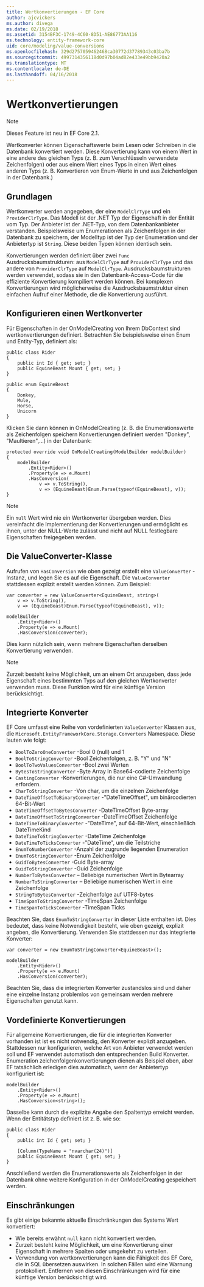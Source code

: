 ```yaml
---
title: Wertkonvertierungen - EF Core
author: ajcvickers
ms.author: divega
ms.date: 02/19/2018
ms.assetid: 3154BF3C-1749-4C60-8D51-AE86773AA116
ms.technology: entity-framework-core
uid: core/modeling/value-conversions
ms.openlocfilehash: 329d2757059462468ca30772d37789343c03ba7b
ms.sourcegitcommit: 4997314356118d0d97b04ad82e433e49bb9420a2
ms.translationtype: MT
ms.contentlocale: de-DE
ms.lasthandoff: 04/16/2018
---
```

# <a name="value-conversions"></a>Wertkonvertierungen

> [!NOTE]  
> Dieses Feature ist neu in EF Core 2.1.

Wertkonverter können Eigenschaftswerte beim Lesen oder Schreiben in die Datenbank konvertiert werden. Diese Konvertierung kann von einem Wert in eine andere des gleichen Typs (z. B. zum Verschlüsseln verwendete Zeichenfolgen) oder aus einem Wert eines Typs in einen Wert eines anderen Typs (z. B. Konvertieren von Enum-Werte in und aus Zeichenfolgen in der Datenbank.)

## <a name="fundamentals"></a>Grundlagen

Wertkonverter werden angegeben, der eine `ModelClrType` und ein `ProviderClrType`. Das Modell ist der .NET Typ der Eigenschaft in der Entität vom Typ. Der Anbieter ist der .NET-Typ, von dem Datenbankanbieter verstanden. Beispielsweise um Enumerationen als Zeichenfolgen in der Datenbank zu speichern, der Modelltyp ist der Typ der Enumeration und der Anbietertyp ist `String`. Diese beiden Typen können identisch sein.

Konvertierungen werden definiert über zwei `Func` Ausdrucksbaumstrukturen: aus `ModelClrType` auf `ProviderClrType` und das andere von `ProviderClrType` auf `ModelClrType`. Ausdrucksbaumstrukturen werden verwendet, sodass sie in den Datenbank-Access-Code für die effiziente Konvertierung kompiliert werden können. Bei komplexen Konvertierungen wird möglicherweise die Ausdrucksbaumstruktur einen einfachen Aufruf einer Methode, die die Konvertierung ausführt.

## <a name="configuring-a-value-converter"></a>Konfigurieren einen Wertkonverter

Für Eigenschaften in der OnModelCreating von Ihrem DbContext sind wertkonvertierungen definiert. Betrachten Sie beispielsweise einen Enum und Entity-Typ, definiert als:
```Csharp
public class Rider
{
    public int Id { get; set; }
    public EquineBeast Mount { get; set; }
}

public enum EquineBeast
{
    Donkey,
    Mule,
    Horse,
    Unicorn
}
```
Klicken Sie dann können in OnModelCreating (z. B. die Enumerationswerte als Zeichenfolgen speichern Konvertierungen definiert werden "Donkey", "Maultieren",...) in der Datenbank:
```Csharp
protected override void OnModelCreating(ModelBuilder modelBuilder)
{
    modelBuilder
        .Entity<Rider>()
        .Property(e => e.Mount)
        .HasConversion(
            v => v.ToString(),
            v => (EquineBeast)Enum.Parse(typeof(EquineBeast), v));
}
```
> [!NOTE]  
> Ein `null` Wert wird nie ein Wertkonverter übergeben werden. Dies vereinfacht die Implementierung der Konvertierungen und ermöglicht es ihnen, unter der NULL-Werte zulässt und nicht auf NULL festlegbare Eigenschaften freigegeben werden.

## <a name="the-valueconverter-class"></a>Die ValueConverter-Klasse

Aufrufen von `HasConversion` wie oben gezeigt erstellt eine `ValueConverter` -Instanz, und legen Sie es auf die Eigenschaft. Die `ValueConverter` stattdessen explizit erstellt werden können. Zum Beispiel:
```Csharp
var converter = new ValueConverter<EquineBeast, string>(
    v => v.ToString(),
    v => (EquineBeast)Enum.Parse(typeof(EquineBeast), v));

modelBuilder
    .Entity<Rider>()
    .Property(e => e.Mount)
    .HasConversion(converter);
```
Dies kann nützlich sein, wenn mehrere Eigenschaften derselben Konvertierung verwenden.

> [!NOTE]  
> Zurzeit besteht keine Möglichkeit, um an einem Ort anzugeben, dass jede Eigenschaft eines bestimmten Typs auf den gleichen Wertkonverter verwenden muss. Diese Funktion wird für eine künftige Version berücksichtigt.

## <a name="built-in-converters"></a>Integrierte Konverter

EF Core umfasst eine Reihe von vordefinierten `ValueConverter` Klassen aus, die `Microsoft.EntityFrameworkCore.Storage.Converters` Namespace. Diese lauten wie folgt:
* `BoolToZeroOneConverter` -Bool 0 (null) und 1
* `BoolToStringConverter` -Bool Zeichenfolgen, z. B. "Y" und "N"
* `BoolToTwoValuesConverter` -Bool zwei Werten
* `BytesToStringConverter` -Byte Array in Base64-codierte Zeichenfolge
* `CastingConverter` -Konvertierungen, die nur eine C#-Umwandlung erfordern.
* `CharToStringConverter` -Von char, um die einzelnen Zeichenfolge
* `DateTimeOffsetToBinaryConverter` -"DateTimeOffset", um binärcodierten 64-Bit-Wert
* `DateTimeOffsetToBytesConverter` -DateTimeOffset Byte-array
* `DateTimeOffsetToStringConverter` -DateTimeOffset Zeichenfolge
* `DateTimeToBinaryConverter` -"DateTime", auf 64-Bit-Wert, einschließlich DateTimeKind
* `DateTimeToStringConverter` -DateTime Zeichenfolge
* `DateTimeToTicksConverter` -"DateTime", um die Teilstriche
* `EnumToNumberConverter` -Anzahl der zugrunde liegenden Enumeration
* `EnumToStringConverter` -Enum Zeichenfolge
* `GuidToBytesConverter` -Guid Byte-array
* `GuidToStringConverter` -Guid Zeichenfolge
* `NumberToBytesConverter` – Beliebige numerischen Wert in Bytearray
* `NumberToStringConverter` – Beliebige numerischen Wert in eine Zeichenfolge
* `StringToBytesConverter` -Zeichenfolge auf UTF8-bytes
* `TimeSpanToStringConverter` -TimeSpan Zeichenfolge
* `TimeSpanToTicksConverter` -TimeSpan Ticks

Beachten Sie, dass `EnumToStringConverter` in dieser Liste enthalten ist. Dies bedeutet, dass keine Notwendigkeit besteht, wie oben gezeigt, explizit angeben, die Konvertierung. Verwenden Sie stattdessen nur das integrierte Konverter:
```Csharp
var converter = new EnumToStringConverter<EquineBeast>();

modelBuilder
    .Entity<Rider>()
    .Property(e => e.Mount)
    .HasConversion(converter);
```
Beachten Sie, dass die integrierten Konverter zustandslos sind und daher eine einzelne Instanz problemlos von gemeinsam werden mehrere Eigenschaften genutzt kann.

## <a name="pre-defined-conversions"></a>Vordefinierte Konvertierungen

Für allgemeine Konvertierungen, die für die integrierten Konverter vorhanden ist ist es nicht notwendig, den Konverter explizit anzugeben. Stattdessen nur konfigurieren, welche Art von Anbieter verwendet werden soll und EF verwendet automatisch den entsprechenden Build Konverter. Enumeration zeichenfolgenkonvertierungen dienen als Beispiel oben, aber EF tatsächlich erledigen dies automatisch, wenn der Anbietertyp konfiguriert ist:
```Csharp
modelBuilder
    .Entity<Rider>()
    .Property(e => e.Mount)
    .HasConversion<string>();
```
Dasselbe kann durch die explizite Angabe den Spaltentyp erreicht werden. Wenn der Entitätstyp definiert ist z. B. wie so:
```Csharp
public class Rider
{
    public int Id { get; set; }

    [Column(TypeName = "nvarchar(24)")]
    public EquineBeast Mount { get; set; }
}
```
Anschließend werden die Enumerationswerte als Zeichenfolgen in der Datenbank ohne weitere Konfiguration in der OnModelCreating gespeichert werden.

## <a name="limitations"></a>Einschränkungen

Es gibt einige bekannte aktuelle Einschränkungen des Systems Wert konvertiert:
* Wie bereits erwähnt `null` kann nicht konvertiert werden.
* Zurzeit besteht keine Möglichkeit, um eine Konvertierung einer Eigenschaft in mehrere Spalten oder umgekehrt zu verteilen.
* Verwendung von wertkonvertierungen kann die Fähigkeit des EF Core, die in SQL übersetzen auswirken. In solchen Fällen wird eine Warnung protokolliert.
Entfernen von diesen Einschränkungen wird für eine künftige Version berücksichtigt wird.
